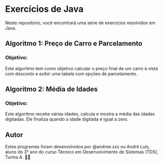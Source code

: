 # Exercícios de Java 

Neste repositório, você encontrará uma série de exercícios resolvidos em Java.

## Algoritmo 1: Preço de Carro e Parcelamento

### Objetivo:
Este algoritmo tem como objetivo calcular o preço final de um carro à vista com desconto e exibir uma tabela com opções de parcelamento.

## Algoritmo 2: Média de Idades

### Objetivo:
Este algoritmo recebe várias idades, calcula e mostra a média das idades digitadas. Ele finaliza quando a idade digitada é igual a zero.

## Autor

Estes programas foram desenvolvidos por @andree.zxs ou André Luís, aluno do 3° ano do curso Técnico em Desenvolvimento de Sistemas (TDS), Turma A. 👨‍💻
